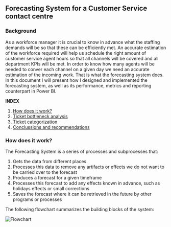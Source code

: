 ## Forecasting System for a Customer Service contact centre

### Background

As a workforce manager it is crucial to know in advance what the staffing demands will be so that these can be efficiently met. An accurate estimation of the workforce required will help us schedule the right amount of customer service agent hours so that all channels will be covered and all department KPIs will be met. In order to know how many agents will be needed to conver each channel on a given day we need an accurate estimation of the incoming work. That is what the forecasting system does. In this document I will present how I designed and implemented the forecasting system, as well as its performance, metrics and reporting counterpart in Power BI.

**INDEX**
1. [How does it work?](#how-does-it-work?)
2. [Ticket bottleneck analysis](#ticket-bottleneck-analysis)
3. [Ticket categorization](#ticket-categorization)
4. [Conclussions and recommendations](#conclussions-and-recommendations)


### How does it work?

The Forecasting System is a series of processes and subprocesses that:
1. Gets the data from different places
2. Processes this data to remove any artifacts or effects we do not want to be carried over to the forecast
3. Produces a forecast for a given timeframe
4. Processes this forecast to add any effects known in advance, such as holidays effects or small corrections
5. Saves the forecast where it can be retrieved in the future by other programs or processes

The following flowchart summarizes the building blocks of the system:

![Flowchart]([https://raw.githubusercontent.com/Leonardojul/Forecasting-System/main/FC-System.png](https://github.com/Leonardojul/Forecasting-System/blob/0db5dc215617f06e1118b69301ebbc3237688c7e/FC_System.png))
